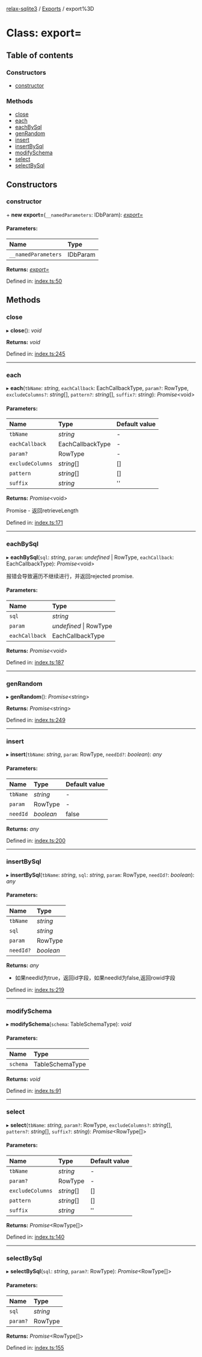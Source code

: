 [relax-sqlite3](../README.md) / [Exports](../modules.md) / export%3D

# Class: export=

## Table of contents

### Constructors

- [constructor](export_.md#constructor)

### Methods

- [close](export_.md#close)
- [each](export_.md#each)
- [eachBySql](export_.md#eachbysql)
- [genRandom](export_.md#genrandom)
- [insert](export_.md#insert)
- [insertBySql](export_.md#insertbysql)
- [modifySchema](export_.md#modifyschema)
- [select](export_.md#select)
- [selectBySql](export_.md#selectbysql)

## Constructors

### constructor

\+ **new export=**(`__namedParameters`: IDbParam): [*export=*](export_.md)

#### Parameters:

| Name | Type |
| :------ | :------ |
| `__namedParameters` | IDbParam |

**Returns:** [*export=*](export_.md)

Defined in: [index.ts:50](https://github.com/relax-code-relax-life/sqlite3/blob/ecf1b8e/src/index.ts#L50)

## Methods

### close

▸ **close**(): *void*

**Returns:** *void*

Defined in: [index.ts:245](https://github.com/relax-code-relax-life/sqlite3/blob/ecf1b8e/src/index.ts#L245)

___

### each

▸ **each**(`tbName`: *string*, `eachCallback`: EachCallbackType, `param?`: RowType, `excludeColumns?`: *string*[], `pattern?`: *string*[], `suffix?`: *string*): *Promise*<void\>

#### Parameters:

| Name | Type | Default value |
| :------ | :------ | :------ |
| `tbName` | *string* | - |
| `eachCallback` | EachCallbackType | - |
| `param?` | RowType | - |
| `excludeColumns` | *string*[] | [] |
| `pattern` | *string*[] | [] |
| `suffix` | *string* | '' |

**Returns:** *Promise*<void\>

Promise<number> - 返回retrieveLength

Defined in: [index.ts:171](https://github.com/relax-code-relax-life/sqlite3/blob/ecf1b8e/src/index.ts#L171)

___

### eachBySql

▸ **eachBySql**(`sql`: *string*, `param`: *undefined* \| RowType, `eachCallback`: EachCallbackType): *Promise*<void\>

报错会导致遍历不继续进行，并返回rejected promise.

#### Parameters:

| Name | Type |
| :------ | :------ |
| `sql` | *string* |
| `param` | *undefined* \| RowType |
| `eachCallback` | EachCallbackType |

**Returns:** *Promise*<void\>

Defined in: [index.ts:187](https://github.com/relax-code-relax-life/sqlite3/blob/ecf1b8e/src/index.ts#L187)

___

### genRandom

▸ **genRandom**(): *Promise*<string\>

**Returns:** *Promise*<string\>

Defined in: [index.ts:249](https://github.com/relax-code-relax-life/sqlite3/blob/ecf1b8e/src/index.ts#L249)

___

### insert

▸ **insert**(`tbName`: *string*, `param`: RowType, `needId?`: *boolean*): *any*

#### Parameters:

| Name | Type | Default value |
| :------ | :------ | :------ |
| `tbName` | *string* | - |
| `param` | RowType | - |
| `needId` | *boolean* | false |

**Returns:** *any*

Defined in: [index.ts:200](https://github.com/relax-code-relax-life/sqlite3/blob/ecf1b8e/src/index.ts#L200)

___

### insertBySql

▸ **insertBySql**(`tbName`: *string*, `sql`: *string*, `param`: RowType, `needId?`: *boolean*): *any*

#### Parameters:

| Name | Type |
| :------ | :------ |
| `tbName` | *string* |
| `sql` | *string* |
| `param` | RowType |
| `needId?` | *boolean* |

**Returns:** *any*

- 如果needId为true，返回id字段，如果needId为false,返回rowid字段

Defined in: [index.ts:219](https://github.com/relax-code-relax-life/sqlite3/blob/ecf1b8e/src/index.ts#L219)

___

### modifySchema

▸ **modifySchema**(`schema`: TableSchemaType): *void*

#### Parameters:

| Name | Type |
| :------ | :------ |
| `schema` | TableSchemaType |

**Returns:** *void*

Defined in: [index.ts:91](https://github.com/relax-code-relax-life/sqlite3/blob/ecf1b8e/src/index.ts#L91)

___

### select

▸ **select**(`tbName`: *string*, `param?`: RowType, `excludeColumns?`: *string*[], `pattern?`: *string*[], `suffix?`: *string*): *Promise*<RowType[]\>

#### Parameters:

| Name | Type | Default value |
| :------ | :------ | :------ |
| `tbName` | *string* | - |
| `param?` | RowType | - |
| `excludeColumns` | *string*[] | [] |
| `pattern` | *string*[] | [] |
| `suffix` | *string* | '' |

**Returns:** *Promise*<RowType[]\>

Defined in: [index.ts:140](https://github.com/relax-code-relax-life/sqlite3/blob/ecf1b8e/src/index.ts#L140)

___

### selectBySql

▸ **selectBySql**(`sql`: *string*, `param?`: RowType): *Promise*<RowType[]\>

#### Parameters:

| Name | Type |
| :------ | :------ |
| `sql` | *string* |
| `param?` | RowType |

**Returns:** *Promise*<RowType[]\>

Defined in: [index.ts:155](https://github.com/relax-code-relax-life/sqlite3/blob/ecf1b8e/src/index.ts#L155)
